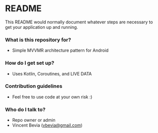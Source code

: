 # README #

This README would normally document whatever steps are necessary to get your application up and running.

### What is this repository for? ###

* Simple MVVMR architecture pattern for Android

### How do I get set up? ###

* Uses Kotlin, Coroutines, and LIVE DATA


### Contribution guidelines ###

* Feel free to use code at your own risk :)

### Who do I talk to? ###

* Repo owner or admin
* Vincent Bevia (vbevia@gmail.com)